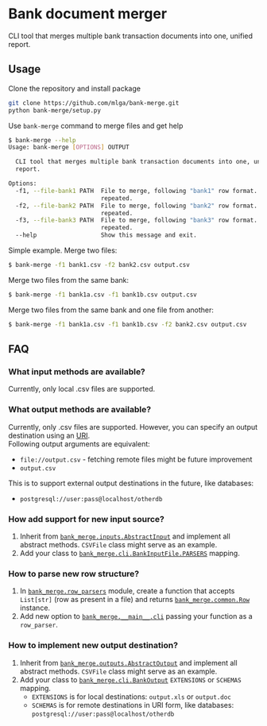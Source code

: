 # Bank document merger
CLI tool that merges multiple bank transaction documents into one, unified report.

## Usage
Clone the repository and install package
```bash
git clone https://github.com/mlga/bank-merge.git
python bank-merge/setup.py
```

Use `bank-merge` command to merge files and get help
```bash
$ bank-merge --help
Usage: bank-merge [OPTIONS] OUTPUT

  CLI tool that merges multiple bank transaction documents into one, unified
  report.

Options:
  -f1, --file-bank1 PATH  File to merge, following "bank1" row format. Can be
                          repeated.
  -f2, --file-bank2 PATH  File to merge, following "bank2" row format. Can be
                          repeated.
  -f3, --file-bank3 PATH  File to merge, following "bank3" row format. Can be
                          repeated.
  --help                  Show this message and exit.
```

Simple example. Merge two files:
```bash
$ bank-merge -f1 bank1.csv -f2 bank2.csv output.csv
```

Merge two files from the same bank:
```bash
$ bank-merge -f1 bank1a.csv -f1 bank1b.csv output.csv
```

Merge two files from the same bank and one file from another:
```bash
$ bank-merge -f1 bank1a.csv -f1 bank1b.csv -f2 bank2.csv output.csv
```

## FAQ

### What input methods are available?
Currently, only local .csv files are supported.

### What output methods are available?
Currently, only .csv files are supported. However, you can specify an output destination using an [URI](https://pl.wikipedia.org/wiki/Uniform_Resource_Identifier).  
Following output arguments are equivalent:
 - `file://output.csv` - fetching remote files might be future improvement
 - `output.csv`
 
This is to support external output destinations in the future, like databases:
 - `postgresql://user:pass@localhost/otherdb`
 
### How add support for new input source?
1. Inherit from [`bank_merge.inputs.AbstractInput`](bank_merge/inputs.py) and implement all abstract methods. `CSVFile` class might serve as an example.
1. Add your class to [`bank_merge.cli.BankInputFile.PARSERS`](bank_merge/cli.py) mapping.

### How to parse new row structure?
1. In [`bank_merge.row_parsers`](bank_merge/row_parsers.py) module, create a function that accepts `List[str]` (row as present in a file) and returns [`bank_merge.common.Row`](bank_merge/common.py) instance.
1. Add new option to [`bank_merge.__main__.cli`](bank_merge/__main__.py) passing your function as a `row_parser`.

### How to implement new output destination?
1. Inherit from [`bank_merge.outputs.AbstractOutput`](bank_merge/outputs.py) and implement all abstract methods. `CSVFile` class might serve as an example.
1. Add your class to [`bank_merge.cli.BankOutput`](bank_merge/cli.py) `EXTENSIONS` or `SCHEMAS` mapping.
   - `EXTENSIONS` is for local destinations: `output.xls` or `output.doc`
   - `SCHEMAS` is for remote destinations in URI form, like databases: `postgresql://user:pass@localhost/otherdb`

